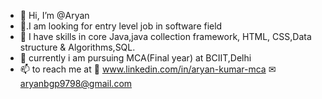 - 👋 Hi, I’m @Aryan
- 👀.I am looking for entry level job in software field 
- 🌱 I have skills in core Java,java collection framework,
     HTML, CSS,Data structure & Algorithms,SQL. 
- 💞️ currently i am pursuing MCA(Final year) at BCIIT,Delhi
- 📫 to reach me at
         🔗 www.linkedin.com/in/aryan-kumar-mca
         ✉ aryanbgp9798@gmail.com

